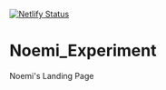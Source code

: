 [![Netlify Status](https://api.netlify.com/api/v1/badges/68bf0ff0-61e4-4a2b-b4fc-59e320b2f300/deploy-status)](https://app.netlify.com/sites/epic-blackwell-922cad/deploys)

# Noemi_Experiment
Noemi's Landing Page
